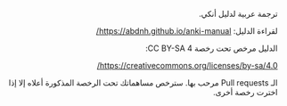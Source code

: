 <div dir="rtl">

ترجمة عربية لدليل أنكي.

لقراءة الدليل: https://abdnh.github.io/anki-manual/

الدليل مرخص تحت رخصة CC BY-SA 4:

https://creativecommons.org/licenses/by-sa/4.0/

الـ Pull requests مرحب بها. سترخص مساهماتك تحت الرخصة المذكورة أعلاه إلا إذا اخترت رخصة أخرى.

</div>
